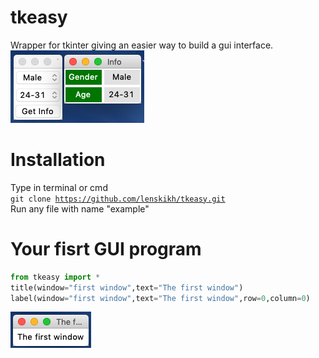 # tkeasy
Wrapper for tkinter giving an easier way to build a gui interface.
![Screenshot](/screenshots/droplist.png)</br>

# Installation
Type in terminal or cmd</br>
<code>git clone https://github.com/lenskikh/tkeasy.git</code></br>
Run any file with name "example"

# Your fisrt GUI program
```python
from tkeasy import *
title(window="first window",text="The first window")
label(window="first window",text="The first window",row=0,column=0)
```
![Screenshot](/screenshots/thefirst.png)